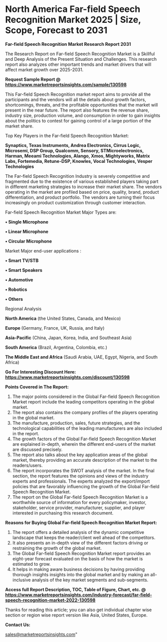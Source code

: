# North America Far-field Speech Recognition Market 2025 | Size, Scope, Forecast to 2031

<strong>Far-field Speech Recognition Market Research Report 2031</strong>

The Research Report on Far-field Speech Recognition Market is a Skillful and Deep Analysis of the Present Situation and Challenges. This research report also analyzes other important trends and market drivers that will affect market growth over 2025-2031.

<strong>Request Sample Report @ <a href=https://www.marketreportsinsights.com/sample/130598>https://www.marketreportsinsights.com/sample/130598</a></strong>

This Far-field Speech Recognition market report aims to provide all the participants and the vendors will all the details about growth factors, shortcomings, threats, and the profitable opportunities that the market will present in the near future. The report also features the revenue share, industry size, production volume, and consumption in order to gain insights about the politics to contest for gaining control of a large portion of the market share.

Top Key Players in the Far-field Speech Recognition Market:

<strong>Synaptics, Texas Instruments, Andrea Electronics, Cirrus Logic, Microsemi, DSP Group, Qualcomm, Sensory, STMicroelectronics, Harman, Meeami Technologies, Alango, Xmos, Mightyworks, Matrix Labs, Fortemedia, Retune-DSP, Knowles, Vocal Technologies, Vesper Technologies</strong>

The Far-field Speech Recognition Industry is severely competitive and fragmented due to the existence of various established players taking part in different marketing strategies to increase their market share. The vendors operating in the market are profiled based on price, quality, brand, product differentiation, and product portfolio. The vendors are turning their focus increasingly on product customization through customer interaction.

Far-field Speech Recognition Market Major Types are:

<strong>• Single Microphone

• Linear Microphone

• Circular Microphone</strong>

Market Major end-user applications :

<strong>• Smart TV/STB

• Smart Speakers

• Automotive

• Robotics

• Others</strong>

Regional Analysis

</u><strong><b>North America</b></strong> (the United States, Canada, and Mexico)

<strong><b>Europe </b></strong>(Germany, France, UK, Russia, and Italy)

<strong><b>Asia-Pacific</b></strong> (China, Japan, Korea, India, and Southeast Asia)

<strong><b>South America</b></strong> (Brazil, Argentina, Colombia, etc.)

<strong><b>The Middle East and Africa</b></strong> (Saudi Arabia, UAE, Egypt, Nigeria, and South Africa)

<strong>Go For Interesting Discount Here: <a href=https://www.marketreportsinsights.com/discount/130598>https://www.marketreportsinsights.com/discount/130598</a></strong>

<strong>Points Covered in The Report:</strong>
<ol>
  <li>The major points considered in the Global Far-field Speech Recognition Market report include the leading competitors operating in the global market.</li>
  <li>The report also contains the company profiles of the players operating in the global market.</li>
  <li>The manufacture, production, sales, future strategies, and the technological capabilities of the leading manufacturers are also included in the report.</li>
  <li>The growth factors of the Global Far-field Speech Recognition Market are explained in-depth, wherein the different end-users of the market are discussed precisely.</li>
  <li>The report also talks about the key application areas of the global market, thereby providing an accurate description of the market to the readers/users.</li>
  <li>The report incorporates the SWOT analysis of the market. In the final section, the report features the opinions and views of the industry experts and professionals. The experts analyzed the export/import policies that are favorably influencing the growth of the Global Far-field Speech Recognition Market.</li>
  <li>The report on the Global Far-field Speech Recognition Market is a worthwhile source of information for every policymaker, investor, stakeholder, service provider, manufacturer, supplier, and player interested in purchasing this research document.</li>
</ol>
<strong>Reasons for Buying Global Far-field Speech Recognition Market Report:</strong>

<ol>
  <li>The report offers a detailed analysis of the dynamic competitive landscape that keeps the reader/client well ahead of the competitors.</li>
  <li>It also presents an in-depth view of the different factors driving or restraining the growth of the global market.</li>
  <li>The Global Far-field Speech Recognition Market report provides an eight-year forecast evaluated on the basis of how the market is estimated to grow.</li>
  <li>It helps in making aware business decisions by having providing thorough insights insights into the global market and by making an all-inclusive analysis of the key market segments and sub-segments.</li>
</ol>
<strong>Access full Report Description, TOC, Table of Figure, Chart, etc. @ <a href=https://www.marketreportsinsights.com/industry-forecast/far-field-speech-recognition-market-2022-130598>https://www.marketreportsinsights.com/industry-forecast/far-field-speech-recognition-market-2022-130598</a></strong>


Thanks for reading this article; you can also get individual chapter wise section or region wise report version like Asia, United States, Europe.

<strong>Contact Us:</strong>

sales@marketreportsinsights.com"
